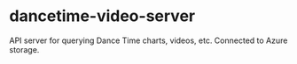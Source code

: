 # dancetime-video-server

API server for querying Dance Time charts, videos, etc. Connected to Azure storage.

